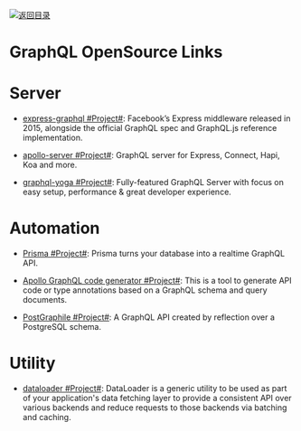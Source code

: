 [![返回目录](https://user-images.githubusercontent.com/5803001/38079637-ff0abcf0-3371-11e8-9b76-ad651620afc7.jpg)](https://github.com/wxyyxc1992/Awesome-Links)

# GraphQL OpenSource Links

# Server

* [express-graphql #Project#](https://github.com/graphql/express-graphql): Facebook’s Express middleware released in 2015, alongside the official GraphQL spec and GraphQL.js reference implementation.

* [apollo-server #Project#](https://github.com/apollographql/apollo-server): GraphQL server for Express, Connect, Hapi, Koa and more.

* [graphql-yoga #Project#](https://github.com/graphcool/graphql-yoga): Fully-featured GraphQL Server with focus on easy setup, performance & great developer experience.

# Automation

* [Prisma #Project#](https://github.com/graphcool/prisma): Prisma turns your database into a realtime GraphQL API.

* [Apollo GraphQL code generator #Project#](https://github.com/apollographql/apollo-codegen):
  This is a tool to generate API code or type annotations based on a GraphQL schema and query documents.

* [PostGraphile #Project#](https://github.com/graphile/postgraphile): A GraphQL API created by reflection over a PostgreSQL schema.

# Utility

* [dataloader #Project#](https://github.com/facebook/dataloader): DataLoader is a generic utility to be used as part of your application's data fetching layer to provide a consistent API over various backends and reduce requests to those backends via batching and caching.

